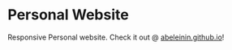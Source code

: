 # Personal Website

Responsive Personal website. Check it out @ [abeleinin.github.io](https://abeleinin.github.io/)!
